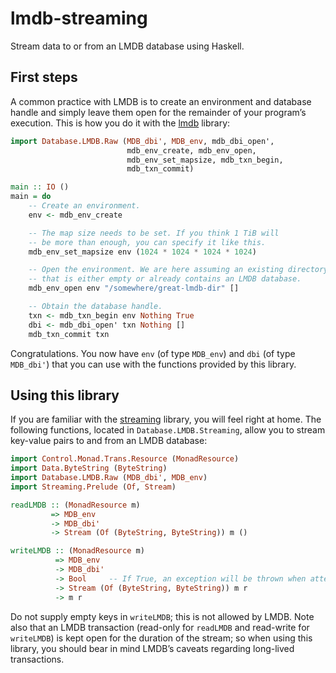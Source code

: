 # lmdb-streaming

Stream data to or from an LMDB database using Haskell.

## First steps

A common practice with LMDB is to create an environment and database handle and simply leave them open for the remainder of your program’s execution. This is how you do it with the [lmdb](https://hackage.haskell.org/package/lmdb) library:

```haskell
import Database.LMDB.Raw (MDB_dbi', MDB_env, mdb_dbi_open',
                          mdb_env_create, mdb_env_open,
                          mdb_env_set_mapsize, mdb_txn_begin,
                          mdb_txn_commit)

main :: IO ()
main = do
    -- Create an environment.
    env <- mdb_env_create

    -- The map size needs to be set. If you think 1 TiB will
    -- be more than enough, you can specify it like this.
    mdb_env_set_mapsize env (1024 * 1024 * 1024 * 1024)

    -- Open the environment. We are here assuming an existing directory
    -- that is either empty or already contains an LMDB database.
    mdb_env_open env "/somewhere/great-lmdb-dir" []

    -- Obtain the database handle.
    txn <- mdb_txn_begin env Nothing True
    dbi <- mdb_dbi_open' txn Nothing []
    mdb_txn_commit txn
```

Congratulations. You now have `env` (of type `MDB_env`) and `dbi` (of type `MDB_dbi'`) that you can use with the functions provided by this library.

## Using this library

If you are familiar with the [streaming](https://hackage.haskell.org/package/streaming) library, you will feel right at home. The following functions, located in `Database.LMDB.Streaming`, allow you to stream key-value pairs to and from an LMDB database:

```haskell
import Control.Monad.Trans.Resource (MonadResource)
import Data.ByteString (ByteString)
import Database.LMDB.Raw (MDB_dbi', MDB_env)
import Streaming.Prelude (Of, Stream)

readLMDB :: (MonadResource m)
         => MDB_env
         -> MDB_dbi'
         -> Stream (Of (ByteString, ByteString)) m ()

writeLMDB :: (MonadResource m)
          => MDB_env
          -> MDB_dbi'
          -> Bool     -- If True, an exception will be thrown when attempting to re-insert a key.
          -> Stream (Of (ByteString, ByteString)) m r
          -> m r
```

Do not supply empty keys in `writeLMDB`; this is not allowed by LMDB. Note also that an LMDB transaction (read-only for `readLMDB` and read-write for `writeLMDB`) is kept open for the duration of the stream; so when using this library, you should bear in mind LMDB’s caveats regarding long-lived transactions.

